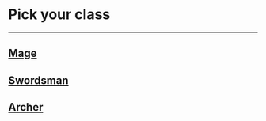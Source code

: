 # Pick your class
---
## [Mage](Mage/ClassMage.md)
## [Swordsman](Swordsmen/ClassSwordsmen.md)
## [Archer](Archer/ClassArcher.md)